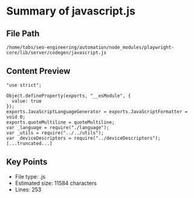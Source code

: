 # Summary of javascript.js
  
## File Path
`/home/tabs/seo-engineering/automation/node_modules/playwright-core/lib/server/codegen/javascript.js`

## Content Preview
```
"use strict";

Object.defineProperty(exports, "__esModule", {
  value: true
});
exports.JavaScriptLanguageGenerator = exports.JavaScriptFormatter = void 0;
exports.quoteMultiline = quoteMultiline;
var _language = require("./language");
var _utils = require("../../utils");
var _deviceDescriptors = require("../deviceDescriptors");
[...truncated...]
```

## Key Points
- File type: .js
- Estimated size: 11584 characters
- Lines: 253
